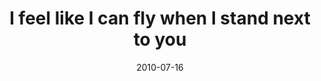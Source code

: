 ---
layout: base.njk
title : 'I feel like I can fly when I stand next to you' 
view_title : 'I feel like I can fly when I stand next to you' 
year : '2010' 
date : '2010-07-16' 
img_file : '/drawing/ifeellikeicanflywhenistandnexttoyou.png' 
html_file : 'ifeellikeicanflywhenistandnexttoyou' 
next_html : 'notscaryatall.html' 
year_order : '102' 
permalink : "title/{{html_file}}.html"
---